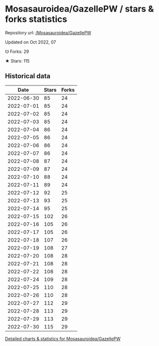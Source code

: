 # Mosasauroidea/GazellePW / stars & forks statistics

Repository url: [/Mosasauroidea/GazellePW](https://github.com/Mosasauroidea/GazellePW)

Updated on Oct 2022, 07

☋ Forks: 29

★ Stars: 115

## Historical data
| Date | Stars | Forks |
|------|-------|-------|
| 2022-06-30 | 85 | 24 | 
| 2022-07-01 | 85 | 24 | 
| 2022-07-02 | 85 | 24 | 
| 2022-07-03 | 85 | 24 | 
| 2022-07-04 | 86 | 24 | 
| 2022-07-05 | 86 | 24 | 
| 2022-07-06 | 86 | 24 | 
| 2022-07-07 | 86 | 24 | 
| 2022-07-08 | 87 | 24 | 
| 2022-07-09 | 87 | 24 | 
| 2022-07-10 | 88 | 24 | 
| 2022-07-11 | 89 | 24 | 
| 2022-07-12 | 92 | 25 | 
| 2022-07-13 | 93 | 25 | 
| 2022-07-14 | 95 | 25 | 
| 2022-07-15 | 102 | 26 | 
| 2022-07-16 | 105 | 26 | 
| 2022-07-17 | 105 | 26 | 
| 2022-07-18 | 107 | 26 | 
| 2022-07-19 | 108 | 27 | 
| 2022-07-20 | 108 | 28 | 
| 2022-07-21 | 108 | 28 | 
| 2022-07-22 | 108 | 28 | 
| 2022-07-24 | 109 | 28 | 
| 2022-07-25 | 110 | 28 | 
| 2022-07-26 | 110 | 28 | 
| 2022-07-27 | 112 | 29 | 
| 2022-07-28 | 113 | 29 | 
| 2022-07-29 | 113 | 29 | 
| 2022-07-30 | 115 | 29 | 


[Detailed charts & statistics for Mosasauroidea/GazellePW](https://reviewgithub.com/rep/Mosasauroidea/GazellePW)
